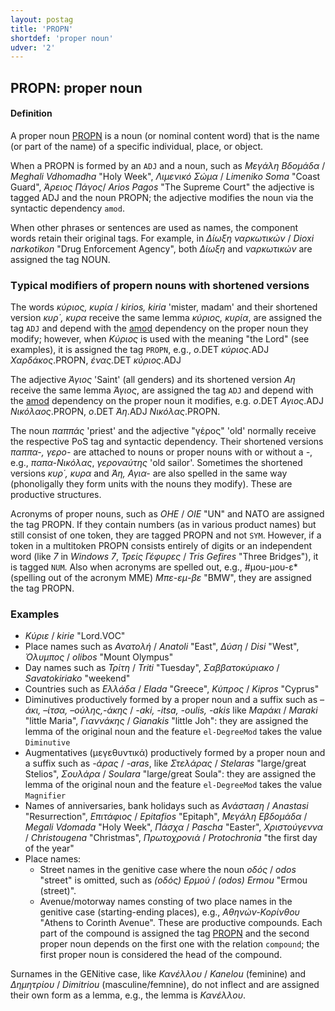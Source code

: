 ```yaml
---
layout: postag
title: 'PROPN'
shortdef: 'proper noun'
udver: '2'
---
```



## PROPN: proper noun 

#### Definition

A proper noun [PROPN]() is a noun (or nominal content word) that is the name (or part of the name) of a specific individual, place, or object.


When a PROPN is formed by an <code>ADJ</code> and a noun, such as *Μεγάλη Βδομάδα* / *Meghali Vdhomadha* "Holy Week", *Λιμενικό Σώμα* / *Limeniko Soma* "Coast Guard", *Άρειος Πάγος*/ *Arios Pagos* "The Supreme Court"  the adjective is tagged ADJ and the noun PROPN; the adjective modifies the noun via the syntactic dependency <code>amod</code>.


When other phrases or sentences are used as names, the component words retain their original tags. For example, in *Δίωξη ναρκωτικών* / *Dioxi narkotikon* "Drug Enforcement  Agency", both *Δίωξη* and  *ναρκωτικών* are assigned the tag NOUN.

### Τypical modifiers of propern nouns with shortened versions

The words *κύριος, κυρία* / *kirios, kiria* 'mister, madam'  and their shortened version *κυρ΄, κυρα*  receive the same lemma *κύριος, κυρία*,  are assigned the tag <code>ADJ</code> and depend with the [amod]() dependency on the proper noun they modify; however, when *Κύριος* is used with the meaning "the Lord" (see examples), it is assigned the tag <code>PROPN</code>, e.g.,  *ο*.DET *κύριος*.ADJ *Χαρδάκος*.PROPN, *ένας*.DET *κύριος*.ADJ

The adjective *Άγιος* 'Saint' (all genders) and its shortened version *Αη* receive the same lemma  *Άγιος*, are assigned the tag <code>ADJ</code> and depend with the [amod]() dependency on the proper noun it modifies, e.g. *ο*.DET *Αγιος*.ADJ *Νικόλαος*.PROPN, *ο*.DET *Άη*.ADJ *Νικόλας*.PROPN. 

The noun *παππάς* 'priest' and the adjective "γέρος" 'old' normally receive the respective PoS tag and syntactic dependency. Their  shortened versions *παππα-, γερο-* are  attached to nouns or proper nouns with or without a *-*, e.g., *παπα-Νικόλας*, *γεροναύτης* 'old sailor'. Sometimes the shortened versions *κυρ΄, κυρα* and *Άη, Αγια-* are also spelled in the same way (phonoligally they form units with the nouns they modify). These are productive structures. 

Acronyms of proper nouns, such as *OHE* / *OIE* "UN" and NATO are assigned the tag PROPN. If they contain numbers (as in various product names) but still consist of one token, they are tagged PROPN and not <code>SYM</code>. However, if a token in a multitoken PROPN consists entirely of digits or an independent word (like *7* in *Windows 7*, *Τρείς Γέφυρες* / *Tris Gefires* "Three Bridges"), it is tagged <code>NUM</code>.
Also when acronyms are spelled out, e.g.,  #μου-μου-ε* (spelling out of the acronym MME) *Μπε-εμ-βε* "BMW", they are assigned the tag PROPN. 

### Examples

-	*Κύριε* / *kirie* "Lord.VOC"
-	Place names such as *Ανατολή* / *Anatoli* "East", *Δύση* / *Disi* "West", *Όλυμπος* / *olibos* "Mount Olympus"
-	Day names such as *Τρίτη* / *Triti* "Tuesday", *Σαββατοκύριακο* / *Savatokiriako* "weekend"
-	Countries such as *Eλλάδα* / *Elada* "Greece", *Κύπρος* / *Kipros* "Cyprus"
-	Diminutives productively formed by a proper noun and a suffix such as  *–άκι, –ίτσα, –ούλης,-άκης* / *-aki, -itsa, -oulis, -akis* like *Mαράκι* / *Maraki* "little Maria", *Γιαννάκης* / *Gianakis* "little Joh": they are assigned the lemma of the original noun and the feature <code>el-DegreeMod</code> takes the value <code>Diminutive</code> 
-	Augmentatives (μεγεθυντικά)  productively formed by a proper noun and a suffix such as *-άρας* / *-aras*, like *Στελάρας* / *Stelaras* "large/great Stelios", *Σουλάρα* /  *Soulara* "large/great Soula": they are assigned the lemma of the original noun and the feature <code>el-DegreeMod</code> takes the value <code>Magnifier</code>
-	Names of anniversaries, bank holidays such as *Ανάσταση* / *Anastasi* "Resurrection", *Επιτάφιος* / *Epitafios* "Epitaph", *Μεγάλη Εβδομάδα* / *Megali Vdomada* "Holy Week", *Πάσχα* / *Pascha* "Easter", *Χριστούγεννα* / *Christougena* "Christmas", *Πρωτοχρονιά* / *Protochronia* "the first day of the year"  
-	Place names: 
    - Street names in the genitive case where the noun *οδός* / *odos* "street" is omitted, such as *(οδός) Ερμού* / *(odos) Ermou* "Ermou (street)". 
    - Avenue/motorway names consting of two place names in the genitive case (starting-ending places), e.g., *Αθηνών-Κορίνθου* "Athens to Corinth Avenue".  These are productive compounds. Each part of the compound is assigned the tag [PROPN]() and the second proper noun depends on the first one with the  relation <code>compound</code>; the first proper noun is considered the head of the compound. 

Surnames in the GENitive case, like *Κανέλλου* / *Kanelou*  (feminine)  and  *Δημητρίου* /  *Dimitriou* (masculine/femnine), do not inflect and are assigned their own form as a lemma, e.g., the lemma is *Κανέλλου*.  
<!-- Interlanguage links updated Po 6. listopadu 2023, 21:41:28 CET -->
